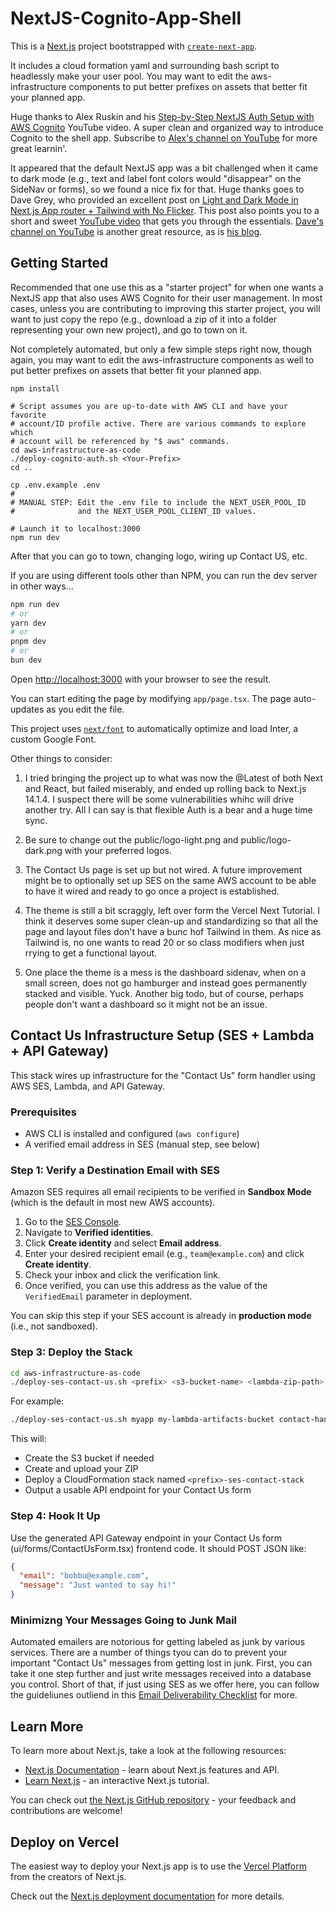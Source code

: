 # NextJS-Cognito-App-Shell #

This is a [Next.js](https://nextjs.org/) project bootstrapped with [`create-next-app`](https://github.com/vercel/next.js/tree/canary/packages/create-next-app).

It includes a cloud formation yaml and surrounding bash script to headlessly make your user pool. You may want to edit the aws-infrastructure components to put better prefixes on assets that better fit your planned app.

Huge thanks to Alex Ruskin and his [Step-by-Step NextJS Auth Setup with AWS Cognito](https://youtu.be/wiWDOgIu7cU?si=CzEyA1PqNKEd-dEQ) YouTube video. A super clean and organized way to introduce Cognito to the shell app. Subscribe to [Alex's channel on YouTube](https://www.youtube.com/@alexrusin) for more great learnin'.

It appeared that the default NextJS app was a bit challenged when it came to dark mode (e.g., text and label font colors would "disappear" on the SideNav or forms), so we found a nice fix for that. Huge thanks goes to Dave Grey, who provided an excellent post on [Light and Dark Mode in Next.js App router + Tailwind with No Flicker](https://www.davegray.codes/posts/light-dark-mode-nextjs-app-router-tailwind). This post also points you to a short and sweet [YouTube video](https://www.youtube.com/watch?v=7zqI4qMDdg8) that gets you through the essentials. [Dave's channel on YouTube](https://www.youtube.com/@DaveGrayTeachesCode) is another great resource, as is [his blog](https://www.davegray.codes/). 


## Getting Started

Recommended that one use this as a "starter project" for when one wants a NextJS app that also uses AWS Cognito for their user management. In most cases, unless you are contributing to improving this starter project, you will want to just copy the repo (e.g., download a zip of it into a folder representing your own new project), and go to town on it.

Not completely automated, but only a few simple steps right now, though again, you may want to edit the aws-infrastructure components as well to put better prefixes on assets that better fit your planned app.
```
npm install

# Script assumes you are up-to-date with AWS CLI and have your favorite 
# account/ID profile active. There are various commands to explore which 
# account will be referenced by "$ aws" commands.
cd aws-infrastructure-as-code
./deploy-cognito-auth.sh <Your-Prefix>
cd ..

cp .env.example .env
#
# MANUAL STEP: Edit the .env file to include the NEXT_USER_POOL_ID 
#              and the NEXT_USER_POOL_CLIENT_ID values.

# Launch it to localhost:3000
npm run dev
```
After that you can go to town, changing logo, wiring up Contact US, etc.

If you are using different tools other than NPM, you can run the dev server in other ways...

```bash
npm run dev
# or
yarn dev
# or
pnpm dev
# or
bun dev
```

Open [http://localhost:3000](http://localhost:3000) with your browser to see the result.

You can start editing the page by modifying `app/page.tsx`. The page auto-updates as you edit the file.

This project uses [`next/font`](https://nextjs.org/docs/basic-features/font-optimization) to automatically optimize and load Inter, a custom Google Font.

Other things to consider: 

1. I tried bringing the project up to what was now the @Latest of both Next and React, but failed miserably, and ended up rolling back to Next.js 14.1.4. I suspect there will be some vulnerabilities whihc will drive another try. All I can say is that flexible Auth is a bear and a huge time sync.

1. Be sure to change out the public/logo-light.png and public/logo-dark.png with your preferred logos. 

1. The Contact Us page is set up but not wired. A future improvement might be to optionally set up SES on the same AWS account to be able to have it wired and ready to go once a project is established.

1. The theme is still a bit scraggly, left over form the Vercel Next Tutorial. I think it deserves some super clean-up and standardizing so that all the page and layout files don't have a bunc hof Tailwind in them. As nice as Tailwind is, no one wants to read 20 or so class modifiers when just rrying to get a functional layout.

1. One place the theme is a mess is the dashboard sidenav, when on a small screen, does not go hamburger and instead goes permanently stacked and visible.  Yuck. Another big todo, but of course, perhaps people don't want a dashboard so it might not be an issue.

## Contact Us Infrastructure Setup (SES + Lambda + API Gateway)

This stack wires up infrastructure for the "Contact Us" form handler using AWS SES, Lambda, and API Gateway.

### Prerequisites

* AWS CLI is installed and configured (`aws configure`)
* A verified email address in SES (manual step, see below)

### Step 1: Verify a Destination Email with SES

Amazon SES requires all email recipients to be verified in **Sandbox Mode** (which is the default in most new AWS accounts).

1. Go to the [SES Console](https://console.aws.amazon.com/ses/home).
2. Navigate to **Verified identities**.
3. Click **Create identity** and select **Email address**.
4. Enter your desired recipient email (e.g., `team@example.com`) and click **Create identity**.
5. Check your inbox and click the verification link.
6. Once verified, you can use this address as the value of the `VerifiedEmail` parameter in deployment.

You can skip this step if your SES account is already in **production mode** (i.e., not sandboxed).

### Step 3: Deploy the Stack


```bash
cd aws-infrastructure-as-code 
./deploy-ses-contact-us.sh <prefix> <s3-bucket-name> <lambda-zip-path> <verified-email>
```

For example:

```bash
./deploy-ses-contact-us.sh myapp my-lambda-artifacts-bucket contact-handler.zip team@example.com
```

This will:

* Create the S3 bucket if needed
* Create and upload your ZIP
* Deploy a CloudFormation stack named `<prefix>-ses-contact-stack`
* Output a usable API endpoint for your Contact Us form

### Step 4: Hook It Up

Use the generated API Gateway endpoint in your Contact Us form (ui/forms/ContactUsForm.tsx) frontend code. It should POST JSON like:

```json
{
  "email": "bobbu@example.com",
  "message": "Just wanted to say hi!"
}
```
### Minimizng Your Messages Going to Junk Mail 

Automated emailers are notorious for getting labeled as junk by various services. There are a number of things tyou can do to prevent your important "Contact Us" messages from getting lost in junk. First, you can take it one step further and just write messages received into a database you control. Short of that, if just using SES as we offer here, you can follow the guideliunes outliend in this
[Email Deliverability Checklist](docs/email_deliverability_checklist.md) for more.

## Learn More

To learn more about Next.js, take a look at the following resources:

- [Next.js Documentation](https://nextjs.org/docs) - learn about Next.js features and API.
- [Learn Next.js](https://nextjs.org/learn) - an interactive Next.js tutorial.

You can check out [the Next.js GitHub repository](https://github.com/vercel/next.js/) - your feedback and contributions are welcome!

## Deploy on Vercel

The easiest way to deploy your Next.js app is to use the [Vercel Platform](https://vercel.com/new?utm_medium=default-template&filter=next.js&utm_source=create-next-app&utm_campaign=create-next-app-readme) from the creators of Next.js.

Check out the [Next.js deployment documentation](https://nextjs.org/docs/deployment) for more details.
